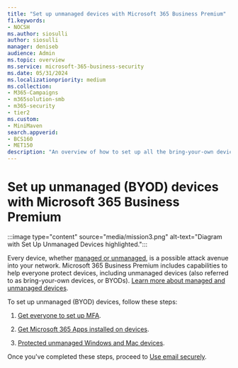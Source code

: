 ```yaml
---
title: "Set up unmanaged devices with Microsoft 365 Business Premium"
f1.keywords:
- NOCSH
ms.author: siosulli
author: siosulli
manager: deniseb
audience: Admin
ms.topic: overview
ms.service: microsoft-365-business-security
ms.date: 05/31/2024
ms.localizationpriority: medium
ms.collection:
- M365-Campaigns
- m365solution-smb
- m365-security
- tier2
ms.custom:
- MiniMaven
search.appverid:
- BCS160
- MET150
description: "An overview of how to set up all the bring-your-own devices (BYOD) with protection against cyberattacks and other malicious threats and vulnerabilities."
---
```


# Set up unmanaged (BYOD) devices with Microsoft 365 Business Premium

:::image type="content" source="media/mission3.png" alt-text="Diagram with Set Up Unmanaged Devices highlighted.":::

Every device, whether [managed or unmanaged](m365bp-managed-unmanaged-devices.md), is a possible attack avenue into your network. Microsoft 365 Business Premium includes capabilities to help everyone protect devices, including unmanaged devices (also referred to as bring-your-own devices, or BYODs). [Learn more about managed and unmanaged devices](m365bp-managed-unmanaged-devices.md).

To set up unmanaged (BYOD) devices, follow these steps:

1. [Get everyone to set up MFA](m365bp-mfa-for-users.md).

2. [Get Microsoft 365 Apps installed on devices](m365bp-users-install-m365-apps.md).

3. [Protected unmanaged Windows and Mac devices](m365bp-protect-pcs-macs.md).

Once you've completed these steps, proceed to [Use email securely](m365bp-use-email-securely.md).

